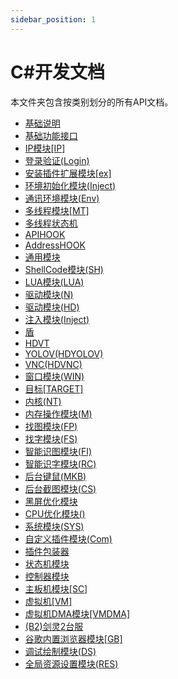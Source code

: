 ```yaml
---
sidebar_position: 1
---
```


# C#开发文档
本文件夹包含按类别划分的所有API文档。

- [基础说明](category_1.md)
- [基础功能接口](category_2.md)
- [IP模块[IP]](category_3.md)
- [登录验证(Login)](category_4.md)
- [安装插件扩展模块[ex]](category_5.md)
- [环境初始化模块(Inject)](category_6.md)
- [通讯环境模块(Env)](category_7.md)
- [多线程模块[MT]](category_8.md)
- [多线程状态机](category_9.md)
- [APIHOOK](category_10.md)
- [AddressHOOK](category_11.md)
- [通用模块](category_12.md)
- [ShellCode模块(SH)](category_13.md)
- [LUA模块(LUA)](category_14.md)
- [驱动模块(N)](category_15.md)
- [驱动模块(HD)](category_16.md)
- [注入模块(Inject)](category_17.md)
- [盾](category_18.md)
- [HDVT](category_19.md)
- [YOLOV(HDYOLOV)](category_20.md)
- [VNC(HDVNC)](category_21.md)
- [窗口模块(WIN)](category_22.md)
- [目标[TARGET]](category_23.md)
- [内核(NT)](category_24.md)
- [内存操作模块(M)](category_25.md)
- [找图模块(FP)](category_26.md)
- [找字模块(FS)](category_27.md)
- [智能识图模块(FI)](category_28.md)
- [智能识字模块(RC)](category_29.md)
- [后台键鼠(MKB)](category_30.md)
- [后台截图模块(CS)](category_31.md)
- [黑屏优化模块](category_32.md)
- [CPU优化模块()](category_33.md)
- [系统模块(SYS)](category_34.md)
- [自定义插件模块(Com)](category_35.md)
- [插件包装器](category_36.md)
- [状态机模块](category_37.md)
- [控制器模块](category_38.md)
- [主板机模块[SC]](category_39.md)
- [虚拟机[VM]](category_40.md)
- [虚拟机DMA模块[VMDMA]](category_41.md)
- [(B2)剑灵2台服](category_42.md)
- [谷歌内置浏览器模块[GB]](category_43.md)
- [调试绘制模块(DS)](category_44.md)
- [全局资源设置模块(RES)](category_45.md)
